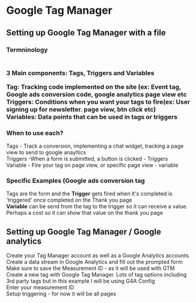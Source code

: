 # Google Tag Manager
## Setting up Google Tag Manager with a file
<h3>Termninology<h3><br />
<strong>3 Main components: Tags, Triggers and Variables</strong> <br />
<p>Tag: Tracking code implemented on the site (ex: Event tag, Google ads conversion code, google analytics page view etc<br />
Triggers: Conditions when you want your tags to fire(ex: User signing up for newsletter. page view, btn click etc)<br />
Variables: Data points that can be used in tags or triggers</p>

<h3>When to use each?</h3>
<p>Tags - Track a conversion, implementing a chat widget, tracking a page view to send to google anayltics<br />
Triggers -When a form is submitted, a button is clicked - Triggers <br />
Variable - Fire your tag on page view, or specific page view - variable<br /></p>

<h3>Specific Examples (Google ads conversion tag</h3>
<p><bold>Tags</bold> are the form and the <strong>Trigger</strong> gets fired when it's completed is 'triggered' once completed on the Thank you page<br />
<strong>Variable</strong> can be send from the tag to the trigger so it can receive a value. Perhaps a cost so it can show that value on the thank you page</p>

## Setting up Google Tag Manager / Google analytics
<p>
Create your Tag Manager account as well as a Google Analytics accounts. <br />
Create a data stream in Google Analytics and fill out the prompted form <br />
<bold>
Make sure to save the Measurement ID - as it will be used with GTM
</bold><br />
Create a new tag with Google Tag Manager. Lots of tag options including 3rd party tags but in this example I will be using G4A Config<br />
Enter your measurement ID <br />
Setup triggering - for now it will be all pages
</p>

